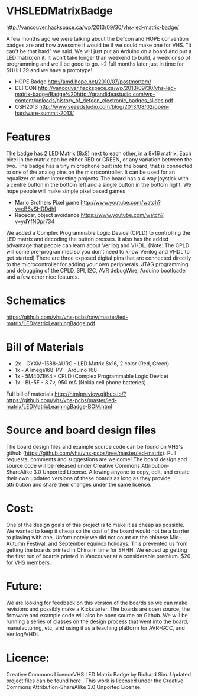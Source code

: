 VHSLEDMatrixBadge
=================
http://vancouver.hackspace.ca/wp/2013/09/30/vhs-led-matrix-badge/



A few months ago we were talking about the Defcon and HOPE convention badges are and how awesome it would be if we could make one for VHS. "It can't be that hard" we said. We will just put an Arduino on a board and put a LED matrix on it. It won't take longer than weekend to build, a week or so of programming and we'll be good to go. ~2 full months later just in time for SHHH 29 and we have a prototype!
* HOPE Badge http://amd.hope.net/2010/07/postmortem/
* DEFCON http://vancouver.hackspace.ca/wp/2013/09/30/vhs-led-matrix-badge/Badge%20http://grandideastudio.com/wp-content/uploads/history_of_defcon_electronic_badges_slides.pdf
* OSH2013 http://www.seeedstudio.com/blog/2013/08/02/open-hardware-summit-2013/

Features
=================

The badge has 2 LED Matrix (8x8) next to each other, in a 8x16 matrix. Each pixel in the matrix can be either RED or GREEN, or any variation between the two.
The badge has a tiny microphone built into the board, that is connected to one of the analog pins on the microcontroller. It can be used for an equalizer or other interesting projects.
The board has a 4 way joystick with a centre button in the bottom left and a single button in the bottom right. We hope people will make simple pixel based games
* Mario Brothers Pixel game http://www.youtube.com/watch?v=cB6vSHDDdhI
* Racecar, object avoidance https://www.youtube.com/watch?v=ydYfNDpr734

We added a Complex Programmable Logic Device (CPLD) to controlling the LED matrix and decoding the button presses. It also has the added advantage that people can learn about Verilog and VHDL. (Note: The CPLD will come pre-programmed so you don't need to know Verilog and VHDL to get started) There are three exposed digital pins that are connected directly to the microcontroller for adding your own peripherals.
JTAG programming and debugging of the CPLD, SPI, I2C, AVR debugWire, Arduino bootloader and a few other nice features.

Schematics
=================

https://github.com/vhs/vhs-pcbs/raw/master/led-matrix/LEDMatrixLearningBadge.pdf

Bill of Materials
=================

* 2x - GYXM-1588-AURG - LED Matrix 8x16, 2 color (Red, Green)
* 1x - ATmega168-PV - Arduino 168
* 1x - 5M40ZE64 - CPLD (Complex Programmable Logic Device)
* 1x - BL-5F - 3.7v, 950 mA (Nokia cell phone batteries)

Full bill of materials
http://htmlpreview.github.io/?https://github.com/vhs/vhs-pcbs/master/led-matrix/LEDMatrixLearningBadge-BOM.html

Source and board design files
=================

The board design files and example source code can be found on VHS's github (https://github.com/vhs/vhs-pcbs/tree/master/led-matrix). Pull requests, comments and suggestions are welcome!
The board design and source code will be released under Creative Commons Attribution-ShareAlike 3.0 Unported License. Allowing anyone to copy, edit, and create their own updated versions of these boards as long as they provide attribution and share their changes under the same licence.

Cost:
=================

One of the design goals of this project is to make it as cheap as possible. We wanted to keep it cheap so the cost of the board would not be a barrier to playing with one. Unfortunately we did not count on the chinese Mid-Autumn Festival, and September equinox holidays. This prevented us from getting the boards printed in China in time for SHHH. We ended up getting the first run of boards printed in Vancouver at a considerable premium.
$20 for VHS members.

Future:
=================

We are looking for feedback on this version of the boards so we can make revisions and possibly make a Kickstarter. The boards are open source, the firmware and example code will also be open source on Github.
We will be running a series of classes on the design process that went into the board, manufacturing, etc, and using it as a teaching platform for AVR-GCC, and Verilog/VHDL

Licence:
=================

Creative Commons LicenceVHS LED Matrix Badge by Richard Sim. Updated project files can be found here . This work is licensed under the Creative Commons Attribution-ShareAlike 3.0 Unported License.
